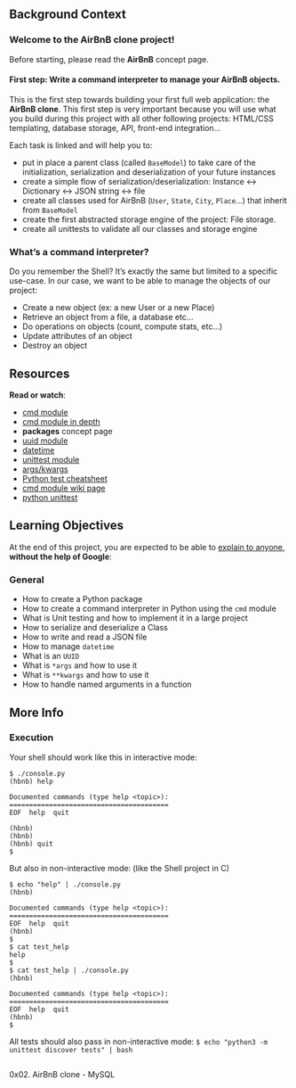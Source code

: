   <div class="panel-body">
    <p><img src="https://s3.amazonaws.com/alx-intranet.hbtn.io/uploads/medias/2018/6/65f4a1dd9c51265f49d0.png?X-Amz-Algorithm=AWS4-HMAC-SHA256&X-Amz-Credential=AKIARDDGGGOUSBVO6H7D%2F20230808%2Fus-east-1%2Fs3%2Faws4_request&X-Amz-Date=20230808T182129Z&X-Amz-Expires=86400&X-Amz-SignedHeaders=host&X-Amz-Signature=69d66f8951630f51ed65d16711a09a1291dbba567560ce68cc36c60273af507d" alt="" loading='lazy' style="" /></p>

<h2>Background Context</h2>

<h3>Welcome to the AirBnB clone project!</h3>

<p>Before starting, please read the <strong>AirBnB</strong> concept page.</p>

<h4>First step: Write a command interpreter to manage your AirBnB objects.</h4>

<p>This is the first step towards building your first full web application: the <strong>AirBnB clone</strong>.
This first step is very important because you will use what you build during this project with all other following projects: HTML/CSS templating, database storage, API, front-end integration&hellip; </p>

<p>Each task is linked and will help you to:</p>

<ul>
<li>put in place a parent class (called <code>BaseModel</code>) to take care of the initialization, serialization and deserialization of your future instances</li>
<li>create a simple flow of serialization/deserialization: Instance &lt;-&gt; Dictionary &lt;-&gt; JSON string &lt;-&gt; file</li>
<li>create all classes used for AirBnB (<code>User</code>, <code>State</code>, <code>City</code>, <code>Place</code>&hellip;) that inherit from <code>BaseModel</code></li>
<li>create the first abstracted storage engine of the project: File storage. </li>
<li>create all unittests to validate all our classes and storage engine</li>
</ul>

<h3>What&rsquo;s a command interpreter?</h3>

<p>Do you remember the Shell? It&rsquo;s exactly the same but limited to a specific use-case. In our case, we want to be able to manage the objects of our project:</p>

<ul>
<li>Create a new object (ex: a new User or a new Place)</li>
<li>Retrieve an object from a file, a database etc&hellip;</li>
<li>Do operations on objects (count, compute stats, etc&hellip;)</li>
<li>Update attributes of an object</li>
<li>Destroy an object</li>
</ul>

<h2>Resources</h2>

<p><strong>Read or watch</strong>:</p>

<ul>
<li><a href="/rltoken/8ecCwE6veBmm3Nppw4hz5A" title="cmd module" target="_blank">cmd module</a> </li>
<li><a href="/rltoken/uEy4RftSdKypoig9NFTvCg" title="cmd module in depth" target="_blank">cmd module in depth</a></li>
<li><strong>packages</strong> concept page</li>
<li><a href="/rltoken/KfL9TqwdI69W6ttG6gTPPQ" title="uuid module" target="_blank">uuid module</a> </li>
<li><a href="/rltoken/1d8I3jSKgnYAtA1IZfEDpA" title="datetime" target="_blank">datetime</a> </li>
<li><a href="/rltoken/IlFiMB8UmqBG2CxA0AD3jA" title="unittest module" target="_blank">unittest module</a> </li>
<li><a href="/rltoken/C_a0EKbtvKdMcwIAuSIZng" title="args/kwargs" target="_blank">args/kwargs</a> </li>
<li><a href="/rltoken/tgNVrKKzlWgS4dfl3mQklw" title="Python test cheatsheet" target="_blank">Python test cheatsheet</a> </li>
<li><a href="/rltoken/EvcaH9uTLlauxuw03WnkOQ" title="cmd module wiki page" target="_blank">cmd module wiki page</a></li>
<li><a href="/rltoken/begh14KQA-3ov29KvD_HvA" title="python unittest" target="_blank">python unittest</a></li>
</ul>

<h2>Learning Objectives</h2>

<p>At the end of this project, you are expected to be able to <a href="/rltoken/uV5eZkRZ_XEqYbgPd-0CWw" title="explain to anyone" target="_blank">explain to anyone</a>, <strong>without the help of Google</strong>:</p>

<h3>General</h3>

<ul>
<li>How to create a Python package</li>
<li>How to create a command interpreter in Python using the <code>cmd</code> module</li>
<li>What is Unit testing and how to implement it in a large project</li>
<li>How to serialize and deserialize a Class</li>
<li>How to write and read a JSON file</li>
<li>How to manage <code>datetime</code></li>
<li>What is an <code>UUID</code></li>
<li>What is <code>*args</code> and how to use it</li>
<li>What is <code>**kwargs</code> and how to use it</li>
<li>How to handle named arguments in a function</li>
</ul>



<h2>More Info</h2>

<h3>Execution</h3>

<p>Your shell should work like this in interactive mode:</p>

<pre><code>$ ./console.py
(hbnb) help

Documented commands (type help &lt;topic&gt;):
========================================
EOF  help  quit

(hbnb) 
(hbnb) 
(hbnb) quit
$
</code></pre>

<p>But also in non-interactive mode: (like the Shell project in C)</p>

<pre><code>$ echo &quot;help&quot; | ./console.py
(hbnb)

Documented commands (type help &lt;topic&gt;):
========================================
EOF  help  quit
(hbnb) 
$
$ cat test_help
help
$
$ cat test_help | ./console.py
(hbnb)

Documented commands (type help &lt;topic&gt;):
========================================
EOF  help  quit
(hbnb) 
$
</code></pre>

<p>All tests should also pass in non-interactive mode: <code>$ echo &quot;python3 -m unittest discover tests&quot; | bash</code></p>

<p><img src="https://s3.amazonaws.com/alx-intranet.hbtn.io/uploads/medias/2018/6/815046647d23428a14ca.png?X-Amz-Algorithm=AWS4-HMAC-SHA256&X-Amz-Credential=AKIARDDGGGOUSBVO6H7D%2F20230808%2Fus-east-1%2Fs3%2Faws4_request&X-Amz-Date=20230808T182129Z&X-Amz-Expires=86400&X-Amz-SignedHeaders=host&X-Amz-Signature=a02789eeda5cde655f661e56dc70b57c4096df3def24f5e79053f64662d67676" alt="" loading='lazy' style="" /></p>

  </div>
</div>
0x02. AirBnB clone - MySQL